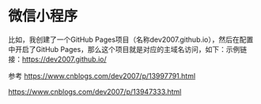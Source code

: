 # 微信小程序

比如，我创建了一个GitHub Pages项目（名称dev2007.github.io），然后在配置中开启了GitHub Pages，那么这个项目就是对应的主域名访问，如下：示例链接：https://dev2007.github.io/

参考
https://www.cnblogs.com/dev2007/p/13997791.html

https://www.cnblogs.com/dev2007/p/13947333.html

